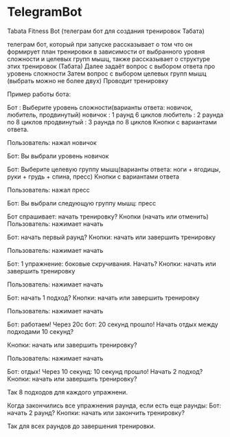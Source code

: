 # TelegramBot
Tabata Fitness Bot (телеграм бот для создания тренировок Табата)

телеграм бот, который при запуске рассказывает о том что он формирует план тренировки в зависимости от выбранного уровня сложности и целевых групп мышц,
также рассказывает о структуре этих тренировок (Табата)
Далее задаёт вопрос с выбором ответа про уровень сложности
Затем вопрос с выбором целевых групп мышц (выбрать можно не более двух)
Проводит тренировку

Пример работы бота:

Бот : Выберите уровень сложности(варианты ответа: новичок, любитель, продвинутый)
новичок : 1 раунд 6 циклов
любитель : 2 раунда по 8 циклов
продвинутый : 3 раунда по 8 циклов
Кнопки с вариантами ответа.

Пользователь: нажал новичок

Бот: Вы выбрали уровень новичок

Бот: Выберите целевую группу мышц(варианты ответа: ноги + ягодицы, руки + грудь + спина, пресс)
Кнопки с вариантами ответа

Пользователь: нажал пресс

Бот: Вы выбрали следующую группу мышц: пресс

Бот спрашивает: начать тренировку?
Кнопки (начать или отменить)
Пользователь: нажимает начать

Бот: начать первый раунд?
Кнопки: начать или завершить тренировку

Пользователь: нажимает начать

Бот: 1 упражнение: боковые скручивания. Начать?
Кнопки: начать или завершить тренировку

Пользователь: нажимает начать

Бот: начать 1 подход?
Кнопки: начать или завершить тренировку

Пользователь: нажимает начать

Бот: работаем!
Через 20с бот: 20 секунд прошло! Начать отдых между подходами 10 секунд?

Кнопки: начать или завершить тренировку?

Пользователь: нажимает начать

Бот: отдых! 
Через 10 секунд: 10 секунд прошло! Начать 2 подход?
Кнопки: начать или завершить тренировку?

Так 8 подходов для каждого упражнени.

Когда закончились все упражнения раунда, если есть еще раунды: 
Бот: начать 2 раунд?
Кнопки: начать или закончить тренировку?

Так для всех раундов до завершения тренировки.
